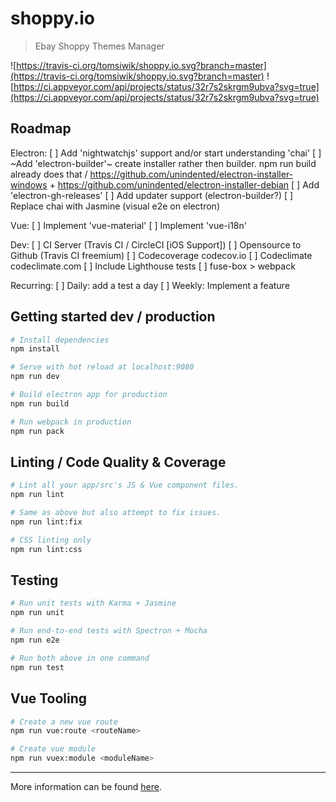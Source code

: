 # shoppy.io

> Ebay Shoppy Themes Manager

![https://travis-ci.org/tomsiwik/shoppy.io.svg?branch=master](https://travis-ci.org/tomsiwik/shoppy.io.svg?branch=master)
![https://ci.appveyor.com/api/projects/status/32r7s2skrgm9ubva?svg=true](https://ci.appveyor.com/api/projects/status/32r7s2skrgm9ubva?svg=true)


## Roadmap

Electron:
[ ] Add 'nightwatchjs' support and/or start understanding 'chai'
[ ] ~Add 'electron-builder'~ create installer rather then builder. npm run build already does that / https://github.com/unindented/electron-installer-windows + https://github.com/unindented/electron-installer-debian
[ ] Add 'electron-gh-releases'
[ ] Add updater support (electron-builder?)
[ ] Replace chai with Jasmine (visual e2e on electron)

Vue:
[ ] Implement 'vue-material'
[ ] Implement 'vue-i18n'

Dev:
[ ] CI Server (Travis CI / CircleCI [iOS Support])
[ ] Opensource to Github (Travis CI freemium)
[ ] Codecoverage codecov.io
[ ] Codeclimate codeclimate.com
[ ] Include Lighthouse tests
[ ] fuse-box > webpack

Recurring:
[ ] Daily: add a test a day
[ ] Weekly: Implement a feature

## Getting started dev / production

```bash
# Install dependencies
npm install

# Serve with hot reload at localhost:9080
npm run dev

# Build electron app for production
npm run build

# Run webpack in production
npm run pack
```

## Linting / Code Quality & Coverage

```bash
# Lint all your app/src's JS & Vue component files.
npm run lint

# Same as above but also attempt to fix issues.
npm run lint:fix

# CSS linting only
npm run lint:css
```

## Testing

```bash
# Run unit tests with Karma + Jasmine
npm run unit

# Run end-to-end tests with Spectron + Mocha
npm run e2e

# Run both above in one command
npm run test
```

## Vue Tooling

```bash
# Create a new vue route
npm run vue:route <routeName>

# Create vue module
npm run vuex:module <moduleName>
```

---

More information can be found [here](https://simulatedgreg.gitbooks.io/electron-vue/content/).